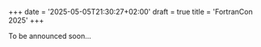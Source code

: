 +++
date = '2025-05-05T21:30:27+02:00'
draft = true
title = 'FortranCon 2025'
+++

To be announced soon...